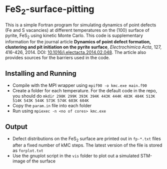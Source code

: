 # FeS<sub>2</sub>-surface-pitting #

This is a simple Fortran program for simulating dynamics of point defects (Fe and S vacancies) at different temperatures on the (100) surface of pyrite, FeS<sub>2</sub> using kinetic Monte Carlo. This code is supplementary information for the journal article **Dynamics of point defect formation, clustering and pit initiation on the pyrite surface**, *Electrochimica Acta*, 127, 416-426, 2014. DOI: [10.1016/j.electacta.2014.02.048](http://dx.doi.org/10.1016/j.electacta.2014.02.048). The article also provides sources for the barriers used in the code.


Installing and Running
-------

* Compile with the MPI wrapper using `mpif90 -o kmc.exe main.f90`
* Create a folder for each temperature. For the default code in the repo, you should do `mkdir 298K 299K 393K 394K 443K 444K 483K 484K 513K 514K 543K 544K 573K 574K 603K 604K`
* Copy the `param.in` file into each folder 
* Run using `mpiexec -n <no of cores> kmc.exe`


Output
-------

* Defect distributions on the FeS<sub>2</sub> surface are printed out in `fp-*.txt` files after a fixed number of kMC steps. The latest version of the file is stored as `forplot.txt`
* Use the gnuplot script in the `vis` folder to plot out a simulated STM-image of the surface


